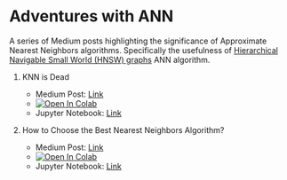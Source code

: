 # Adventures with ANN

A series of Medium posts highlighting the significance of Approximate Nearest Neighbors algorithms. Specifically the usefulness of [Hierarchical Navigable Small World (HNSW) graphs](https://arxiv.org/abs/1603.09320) ANN algorithm.

1. KNN is Dead
    - Medium Post: [Link](https://medium.com/towards-artificial-intelligence/knn-k-nearest-neighbors-is-dead-fc16507eb3e?sk=b964df6dccf263518b244d4264ba088d)
    - [![Open In Colab](https://colab.research.google.com/assets/colab-badge.svg)](https://colab.research.google.com/github/stephenleo/adventures-with-ann/blob/main/knn_is_dead.ipynb)
    - Jupyter Notebook: [Link](knn_is_dead.ipynb)
    
2. How to Choose the Best Nearest Neighbors Algorithm?
    - Medium Post: [Link](https://medium.com/towards-artificial-intelligence/how-to-choose-the-best-nearest-neighbors-algorithm-8d75d42b16ab?sk=889bc0006f5ff773e3a30fa283d91ee7)
    - [![Open In Colab](https://colab.research.google.com/assets/colab-badge.svg)](https://colab.research.google.com/github/stephenleo/adventures-with-ann/blob/main/ann_benchmarking.ipynb)
    - Jupyter Notebook: [Link](ann_benchmarking.ipynb)
